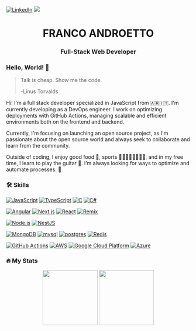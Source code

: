 [![LinkedIn](https://img.shields.io/badge/-LinkedIn-0077B5?style=flat-square&logo=linkedin&logoColor=white)](https://www.linkedin.com/in/franco-androetto/)
![](https://komarev.com/ghpvc/?username=androetto&color=green)

<h1 align="center">FRANCO ANDROETTO</h1>
<h3 align="center"> Full-Stack Web Developer</h3>



### Hello, World! 👋

> Talk is cheap. Show me the code.
>
> -Linus Torvalds


Hi! I'm a full stack developer specialized in JavaScript from 🇦🇷🇮🇹. I'm currently developing as a DevOps engineer. I work on optimizing deployments with GitHub Actions, managing scalable and efficient environments both on the frontend and backend.

Currently, I'm focusing on launching an open source project, as I'm passionate about the open source world and always seek to collaborate and learn from the community.

Outside of coding, I enjoy good food 🍝, sports 🏌️‍♂️🏃‍♂️🏊‍♂️🚴‍♂️, and in my free time, I learn to play the guitar 🎸. I’m always looking for ways to optimize and automate processes. 🚀


### :hammer_and_wrench: Skills

[![JavaScript](https://skillicons.dev/icons?i=js)](https://skillicons.dev) 
[![TypeScript](https://skillicons.dev/icons?i=ts)](https://skillicons.dev) 
[![C](https://skillicons.dev/icons?i=c)](https://skillicons.dev) 
[![C#](https://skillicons.dev/icons?i=csharp)](https://skillicons.dev)

[![Angular](https://skillicons.dev/icons?i=angular)](https://skillicons.dev) 
[![Next.js](https://skillicons.dev/icons?i=nextjs)](https://skillicons.dev) 
[![React](https://skillicons.dev/icons?i=react)](https://skillicons.dev) 
[![Remix](https://skillicons.dev/icons?i=remix)](https://skillicons.dev)

[![Node.js](https://skillicons.dev/icons?i=nodejs)](https://skillicons.dev) 
[![NestJS](https://skillicons.dev/icons?i=nestjs)](https://skillicons.dev)

[![MongoDB](https://skillicons.dev/icons?i=mongo)](https://skillicons.dev) 
[![mysql](https://skillicons.dev/icons?i=mysql)](https://skillicons.dev) 
[![postgres](https://skillicons.dev/icons?i=postgres)](https://skillicons.dev) 
[![Redis](https://skillicons.dev/icons?i=redis)](https://skillicons.dev)

[![GitHub Actions](https://skillicons.dev/icons?i=githubactions)](https://skillicons.dev) 
[![AWS](https://skillicons.dev/icons?i=aws)](https://skillicons.dev) 
[![Google Cloud Platform](https://skillicons.dev/icons?i=gcp)](https://skillicons.dev) 
[![Azure](https://skillicons.dev/icons?i=azure)](https://skillicons.dev)


### 🔥 My Stats


<p align="center">
  <img height="150" src="https://github-readme-stats.vercel.app/api/top-langs/?username=androetto&layout=compact&hide=html&theme=dark"/>
  <img height="150" src="https://github-readme-stats.vercel.app/api?username=androetto&count_private=true&show_icons=true&theme=dark&include_all_commits=true"/>
</p>


  
 
